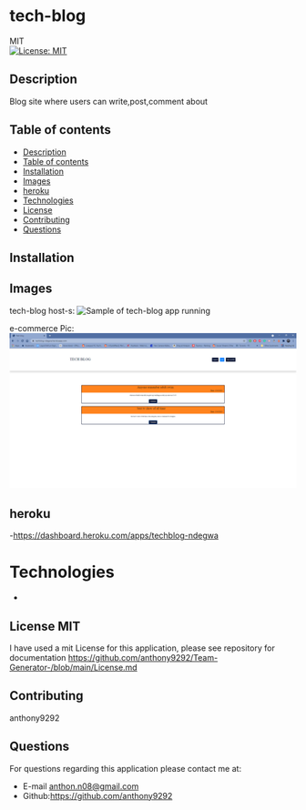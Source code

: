 # tech-blog
MIT<br>[![License: MIT](https://img.shields.io/badge/License-MIT-yellow.svg)](https://opensource.org/licenses/MIT)

## Description
  Blog site where users can write,post,comment about 
  
  ## Table of contents
  - [Description](#description)
  - [Table of contents](#table-of-contents)
  - [Installation](#installation)
  - [Images](#image)
  - [heroku](#youtube)
  - [Technologies](#technologies)
  - [License](#license)
  - [Contributing](#contributing)
  - [Questions](#questions)

## Installation


## Images 
 tech-blog host-s: 
![Sample of tech-blog app running]()

e-commerce Pic: 
![Sample of tech-blog app](techblogpick.PNG)

## heroku 

 -https://dashboard.heroku.com/apps/techblog-ndegwa

# Technologies 
- 

## License MIT
I have used a mit License for this application, please see repository for documentation <https://github.com/anthony9292/Team-Generator-/blob/main/License.md>

## Contributing
   anthony9292

## Questions
For questions regarding this application please contact me at:
- E-mail anthon.n08@gmail.com 
- Github:<https://github.com/anthony9292>

    
